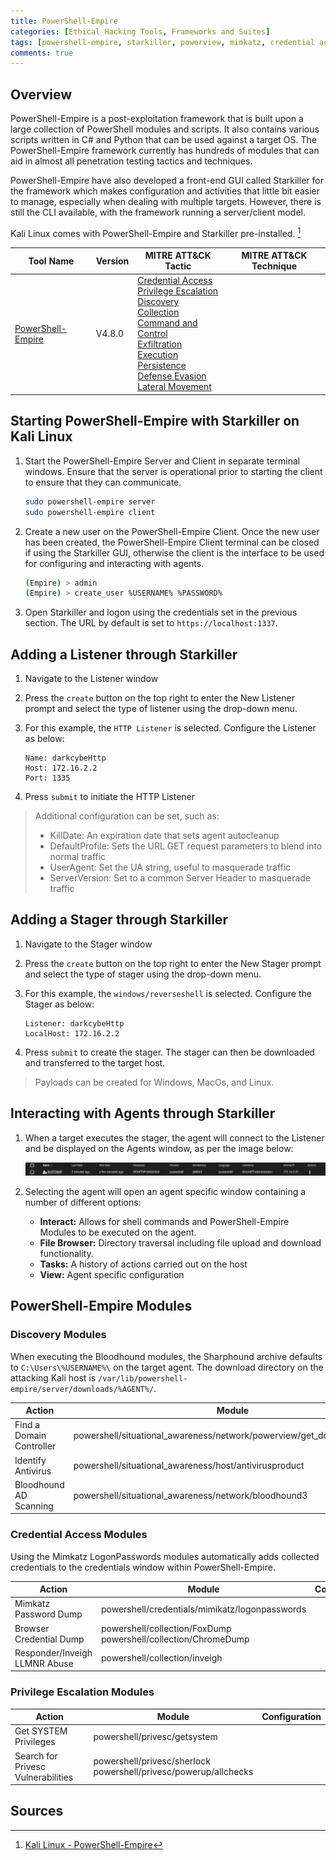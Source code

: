 ```yaml
---
title: PowerShell-Empire
categories: [Ethical Hacking Tools, Frameworks and Suites]
tags: [powershell-empire, starkiller, powerview, mimkatz, credential access (TA0006), privilege escalation (TA0004), discovery (TA0007), collection (TA0009)]
comments: true
---
```


## Overview

PowerShell-Empire is a post-exploitation framework that is built upon a large collection of PowerShell modules and scripts. It also contains various scripts written in C# and Python that can be used against a target OS. The PowerShell-Empire framework currently has hundreds of modules that can aid in almost all penetration testing tactics and techniques.

PowerShell-Empire have also developed a front-end GUI called Starkiller for the framework which makes configuration and activities that little bit easier to manage, especially when dealing with multiple targets. However, there is still the CLI available, with the framework running a server/client model.

Kali Linux comes with PowerShell-Empire and Starkiller pre-installed. [^1]

| Tool Name | Version | MITRE ATT&CK Tactic | MITRE ATT&CK Technique |
| --------- | ------- | ------------------- | ---------------------- |
| [PowerShell-Empire](https://github.com/BC-SECURITY/Empire) | V4.8.0 | [Credential Access](https://attack.mitre.org/tactics/TA0006/) <br> [Privilege Escalation](https://attack.mitre.org/tactics/TA0004/) <br> [Discovery](https://attack.mitre.org/tactics/TA0007/) <br> [Collection](https://attack.mitre.org/tactics/TA0009/) <br> [Command and Control](https://attack.mitre.org/tactics/TA0011/) <br> [Exfiltration](https://attack.mitre.org/tactics/TA0010/) <br> [Execution](https://attack.mitre.org/tactics/TA0002/) <br> [Persistence](https://attack.mitre.org/tactics/TA0003/) <br> [Defense Evasion](https://attack.mitre.org/tactics/TA0005/) <br> [Lateral Movement](https://attack.mitre.org/tactics/TA0008/)| |

## Starting PowerShell-Empire with Starkiller on Kali Linux

1. Start the PowerShell-Empire Server and Client in separate terminal windows. Ensure that the server is operational prior to starting the client to ensure that they can communicate.

    ```bash
    sudo powershell-empire server
    sudo powershell-empire client
    ```

2. Create a new user on the PowerShell-Empire Client. Once the new user has been created, the PowerShell-Empire Client terminal can be closed if using the Starkiller GUI, otherwise the client is the interface to be used for configuring and interacting with agents.

    ```bash
    (Empire) > admin
    (Empire) > create_user %USERNAME% %PASSWORD%
    ```

3. Open Starkiller and logon using the credentials set in the previous section. The URL by default is set to `https://localhost:1337`.

## Adding a Listener through Starkiller

1. Navigate to the Listener window
2. Press the `create` button on the top right to enter the New Listener prompt and select the type of listener using the drop-down menu.
3. For this example, the `HTTP Listener` is selected. Configure the Listener as below:

    ```plaintext
    Name: darkcybeHttp
    Host: 172.16.2.2
    Port: 1335
    ```

4. Press `submit` to initiate the HTTP Listener

> Additional configuration can be set, such as:
> - KillDate: An expiration date that sets agent autocleanup
> - DefaultProfile: Sets the URL GET request parameters to blend into normal traffic
> - UserAgent: Set the UA string, useful to masquerade traffic
> - ServerVersion: Set to a common Server Header to masquerade traffic

## Adding a Stager through Starkiller

1. Navigate to the Stager window
2. Press the `create` button on the top right to enter the New Stager prompt and select the type of stager using the drop-down menu.
3. For this example, the `windows/reverseshell` is selected. Configure the Stager as below:

    ```plaintext
    Listener: darkcybeHttp
    LocalHost: 172.16.2.2
    ```

4. Press `submit` to create the stager. The stager can then be downloaded and transferred to the target host.

> Payloads can be created for Windows, MacOs, and Linux.

## Interacting with Agents through Starkiller

1. When a target executes the stager, the agent will connect to the Listener and be displayed on the Agents window, as per the image below:

    ![PowerShell Empire - Agents](/assets/img/posts/ETH/ETH_TOOLS/FRAMEWORKS/PsEmp_Agents.png "PowerShell Empire - Agents")

2. Selecting the agent will open an agent specific window containing a number of different options:

   - **Interact:** Allows for shell commands and PowerShell-Empire Modules to be executed on the agent.
   - **File Browser:** Directory traversal including file upload and download functionality.
   - **Tasks:** A history of actions carried out on the host
   - **View:** Agent specific configuration

## PowerShell-Empire Modules

### Discovery Modules

When executing the Bloodhound modules, the Sharphound archive defaults to `C:\Users\%USERNAME%\` on the target agent. The download directory on the attacking Kali host is `/var/lib/powershell-empire/server/downloads/%AGENT%/`.

| Action                   | Module                                                                   | Configuration |
| ------------------------ | ------------------------------------------------------------------------ | ------------- |
| Find a Domain Controller | powershell/situational_awareness/network/powerview/get_domain_controller |               |
| Identify Antivirus       | powershell/situational_awareness/host/antivirusproduct                   |               |
| Bloodhound AD Scanning   | powershell/situational_awareness/network/bloodhound3                     |               |

### Credential Access Modules

Using the Mimkatz LogonPasswords modules automatically adds collected credentials to the credentials window within PowerShell-Empire.

| Action                   | Module                                                                   | Configuration |
| ------------------------ | ------------------------------------------------------------------------ | ------------- |
| Mimkatz Password Dump    | powershell/credentials/mimikatz/logonpasswords                           |               |
| Browser Credential Dump  | powershell/collection/FoxDump <br> powershell/collection/ChromeDump      |               |
| Responder/Inveigh LLMNR Abuse | powershell/collection/inveigh                                       |               |

### Privilege Escalation Modules

| Action                   | Module                                                                   | Configuration |
| ------------------------ | ------------------------------------------------------------------------ | ------------- |
| Get SYSTEM Privileges    | powershell/privesc/getsystem                                             |               |
| Search for Privesc Vulnerabilities | powershell/privesc/sherlock <br> powershell/privesc/powerup/allchecks |        |

## Sources

[^1]: [Kali Linux - PowerShell-Empire](https://www.kali.org/tools/powershell-empire/)